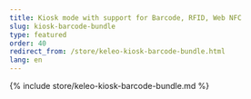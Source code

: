 ```yaml
---
title: Kiosk mode with support for Barcode, RFID, Web NFC
slug: kiosk-barcode-bundle
type: featured
order: 40
redirect_from: /store/keleo-kiosk-barcode-bundle.html
lang: en
---
```


{% include store/keleo-kiosk-barcode-bundle.md %}
